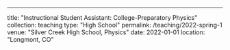 ---
title: "Instructional Student Assistant: College-Preparatory Physics"
collection: teaching
type: "High School"
permalink: /teaching/2022-spring-1
venue: "Silver Creek High School, Physics"
date: 2022-01-01
location: "Longmont, CO"